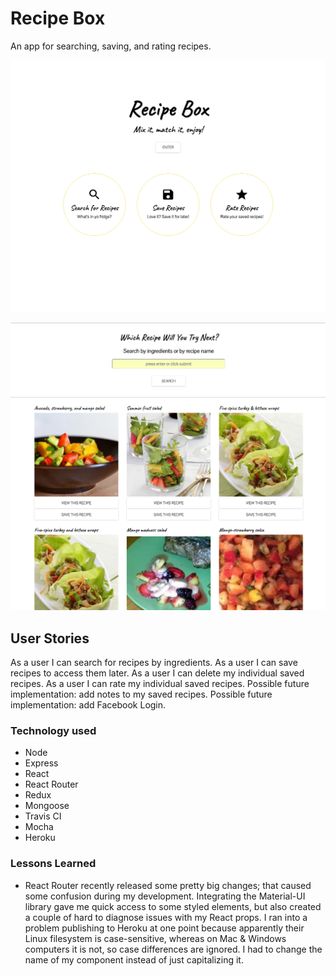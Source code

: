 # Recipe Box

An app for searching, saving, and rating recipes.

![screenshot](/Recipe-Box_Screenshot-Splash.png?raw=true "Splash Page")

![screenshot](/Recipe-Box_Screenshot-Main.png?raw=true "Main Page")

## User Stories
As a user I can search for recipes by ingredients.
As a user I can save recipes to access them later.
As a user I can delete my individual saved recipes.
As a user I can rate my individual saved recipes.
Possible future implementation: add notes to my saved recipes.
Possible future implementation: add Facebook Login.

### Technology used

* Node
* Express
* React
* React Router
* Redux
* Mongoose
* Travis CI
* Mocha
* Heroku

### Lessons Learned

* React Router recently released some pretty big changes; that caused some confusion during my development. Integrating the Material-UI library gave me quick access to some styled elements, but also created a couple of hard to diagnose issues with my React props. I ran into a problem publishing to Heroku at one point because apparently their Linux filesystem is case-sensitive, whereas on Mac & Windows computers it is not, so case differences are ignored. I had to change the name of my component instead of just capitalizing it.

